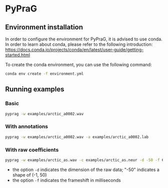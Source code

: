 # PyPraG

## Environment installation

In order to configure the environment for PyPraG, it is advised to use conda.
In order to learn about conda, please refer to the following introduction: https://docs.conda.io/projects/conda/en/latest/user-guide/getting-started.html

To create the conda environment, you can use the following command:

```sh
conda env create -f environment.yml
```

## Running examples

### Basic

```sh
pyprag -w examples/arctic_a0002.wav
```

### With annotations


```sh
pyprag -w examples/arctic_a0002.wav -a examples/arctic_a0002.lab
```

### With raw coefficients

```sh
pyprag -w examples/arctic_as.wav -c examples/arctic_as.neur -d -50 -f 6.4
```

- the option `-d` indicates the dimension of the raw data; "-50" indicates a shape of (-1, 50)
- the option `-f` indicates the frameshift in milliseconds
